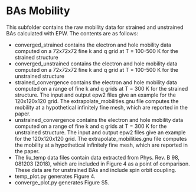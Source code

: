 # BAs Mobility
This subfolder contains the raw mobility data for strained and unstrained BAs calculated with EPW. The contents are as follows:
- converged\_strained contains the electron and hole mobility data computed on a 72x72x72 fine k and q grid at T = 100-500 K for the strained structure
- converged\_unstrained contains the electron and hole mobility data computed on a 72x72x72 fine k and q grid at T = 100-500 K for the unstrained structure
- strained\_convergence contains the electron and hole mobility data computed on a range of fine k and q grids at T = 300 K for the strained structure. The input and output epw2 files give an example for the 120x120x120 grid. The extrapolate\_mobilities.gnu file computes the mobility at a hypothetical infinitely fine mesh, which are reported in the paper. 
- unstrained\_convergence contains the electron and hole mobility data computed on a range of fine k and q grids at T = 300 K for the unstrained structure. The input and output epw2 files give an example for the 120x120x120 grid. The extrapolate\_mobilities.gnu file computes the mobility at a hypothetical infinitely fine mesh, which are reported in the paper.
- The liu\_temp data files contain data extracted from Phys. Rev. B 98, 081203 (2018), which are included in Figure 4 as a point of comparison. These data are for unstrained BAs and include spin orbit coupling. 
- temp\_plot.py generates Figure 4. 
- converge\_plot.py generates Figure S5.
